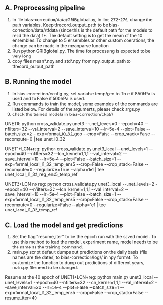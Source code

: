 ## A. Preprocessing pipeline
1. In file bias-correction/data/GRIBglobal.py, in line 272-276, change the path variables. Keep tfrecord_output_path to be bias-correction/data//tfdata (since this is the default path for the models to read the data)
1*. The default setting is to get the mean of the 10 ensembles. To change to 5 ensembles or other custom operations, the change can be made in the meanparse function.
2. Run python GRIBglobal.py. The time for processing is expected to be very long 
3. copy files mean*.npy and std*.npy from npy_output_path to tfrecord_output_path 

## B. Running the model
1. In bias-correction/config.py, set variable temp/geo to True if 850hPa is used and to False if 500hPa is used.
2. Run commands to train the model, some examples of the commands are listed below. For details of the arguments, please check args.py
3. check the trained models in bias-correction/ckpt/<model>/<exp> 

UNET0:
python cross_validate.py unet3 --unet_levels=0 --epoch=40 --nfilters=32 --val_interval=2 --save_interval=10 --lr=5e-4  --plot=False --batch_size=2 --exp=formal_l0_32_geo --crop=False --crop_stack=False --recompute=0 | tee unet_l0_32

UNET1+LCN+reg: 
python cross_validate.py unet3_local --unet_levels=1 --epoch=40 --nfilters=32 --lcn_kernel=1,1,1 --val_interval=2 --save_interval=10 --lr=5e-4  --plot=False --batch_size=1 --exp=formal_local_l1_32_temp_ens5 --crop=False --crop_stack=False --recompute=0 --regularize=True --alpha=1e1 | tee unet_local_l1_32_reg_ens5_temp_ref

UNET2+LCN no reg: 
python cross_validate.py unet3_local --unet_levels=2 --epoch=40 --nfilters=32 --lcn_kernel=1,1,1 --val_interval=2 --save_interval=10 --lr=5e-4  --plot=False --batch_size=1 --exp=formal_local_l1_32_temp_ens5 --crop=False --crop_stack=False --recompute=0 --regularize=False --alpha=1e1 | tee unet_local_l1_32_temp_ref

## C. Load the model and get predictions
1. Set the flag "resume_iter" to be the epoch run with the saved model. To use this method to load the model, experiment name, model needs to be the same as the training command.
2. main.py script default dumps out predictions on the daily basis (file names are the dates) to bias-correction/log/<model>/<exp> in npy format. To customize the function to dump out predictions of different years, main.py file need to be changed. 

Resume at the 40 epoch of UNET1+LCN+reg:
python main.py unet3_local --unet_levels=1 --epoch=40 --nfilters=32 --lcn_kernel=1,1,1 --val_interval=2 --save_interval=20 --lr=5e-4  --plot=False --batch_size=1 --exp=formal_local_l1_32_temp_ens5 --crop=False --crop_stack=False --resume_iter=40

